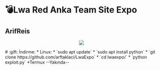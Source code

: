 # :bomb:Lwa Red Anka Team Site Expo 
## ArifReis


<p align="center">
  <img src="https://i.ibb.co/YZLtY8k/lwa-1.jpg">
</p>
# :gift: İndirme:
* Linux:
  * `sudo apt update`
  * `sudo apt install python`
  * `git clone https://github.com/arftaklaci/LwaExpo`
  * `cd lwaexpo/`
  * `python exploit.py`
*Termux --Yakında-- 

